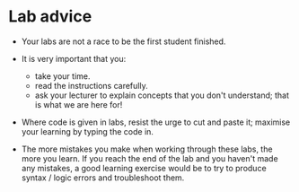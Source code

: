 # Lab advice

- Your labs are not a race to be the first student finished.

- It is very important that you:
    - take your time.
    - read the instructions carefully.
    - ask your lecturer to explain concepts that you don't understand; that is what we are here for!


- Where code is given in labs, resist the urge to cut and paste it; maximise your learning by typing the code in.

- The more mistakes you make when working through these labs, the more you learn.  If you reach the end of the lab and you haven't made any mistakes, a good learning exercise would be to try to produce syntax / logic errors and troubleshoot them. 

